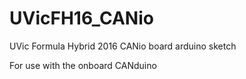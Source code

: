 # UVicFH16_CANio
UVic Formula Hybrid 2016 CANio board arduino sketch

For use with the onboard CANduino